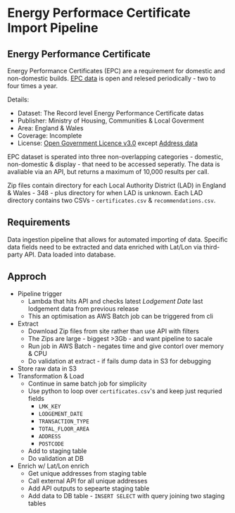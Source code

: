 # Energy Performace Certificate Import Pipeline

## Energy Performance Certificate
Energy Performance Certificates (EPC) are a requirement for domestic and non-domestic builds. [EPC data](https://epc.opendatacommunities.org/docs/guidance) is open and relesed periodically - two to four times a year. 

Details:
 * Dataset: The Record level Energy Performance Certificate datas
 * Publisher: Ministry of Housing, Communities & Local Goverment
 * Area: England & Wales
 * Coverage: Incomplete
 * License: [Open Government Licence v3.0](http://www.nationalarchives.gov.uk/doc/open-government-licence/version/3/) except [Address data](https://epc.opendatacommunities.org/docs/copyright)

EPC dataset is sperated into three non-overlapping categories - domestic, non-domestic & display - that need to be accessed seperatly. The data is avaliable via an API, but returns a maximum of 10,000 results per call.

Zip files contain directory for each Local Authority District (LAD) in England & Wales - 348 - plus directory for when LAD is unknown. Each LAD directory contains two CSVs - `certificates.csv` & `recommendations.csv`.

## Requirements
Data ingestion pipeline that allows for automated importing of data. Specific data fields need to be extracted and data enriched with Lat/Lon via third-party API. Data loaded into database.

## Approch
 * Pipeline trigger
   * Lambda that hits API and checks latest *Lodgement Date* last lodgement data from previous release
   * This an optimisation as AWS Batch job can be triggered from cli
 * Extract
   * Download Zip files from site rather than use API with filters
   * The Zips are large - biggest >3Gb - and want pipeline to sacale
   * Run job in AWS Batch - negates time and give contorl over memory & CPU
   * Do validation at extract - if fails dump data in S3 for debugging
 * Store raw data in S3
 * Transformation & Load
   * Continue in same batch job for simplicity
   * Use python to loop over `certificates.csv`'s and keep just requried fields
     * `LMK_KEY`
     * `LODGEMENT_DATE`
     * `TRANSACTION_TYPE`
     * `TOTAL_FLOOR_AREA`
     * `ADDRESS`
     * `POSTCODE`
   * Add to staging table
   * Do validation at DB
 * Enrich w/ Lat/Lon enrich
   * Get unique addresses from staging table
   * Call external API for all unique addresses
   * Add API outputs to sepearte staging table
   * Add data to DB table - `INSERT SELECT` with query joining two staging tables
